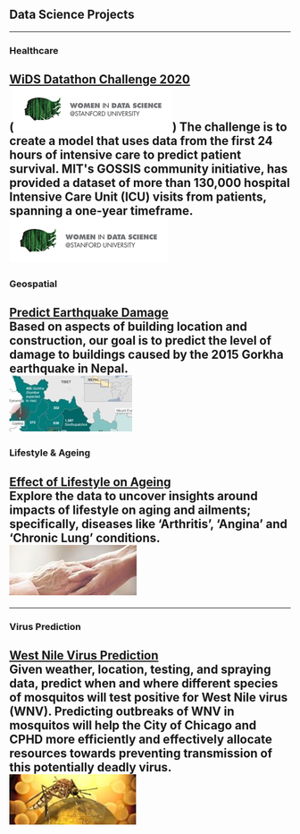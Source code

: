 ## Data Science Projects
---
### Healthcare
[WiDS Datathon Challenge 2020](https://github.com/Reshma-34/WiDS-Datathon-2020)
<br>
(<img src="images/wids.png?raw=false width=200 height=100"/>) The challenge is to create a model that uses data from the first 24 hours of intensive care to predict patient survival. MIT's GOSSIS community initiative, has provided a dataset of more than 130,000 hospital Intensive Care Unit (ICU) visits from patients, spanning a one-year timeframe.
<br>
<img src="images/wids.png?raw=false width=200 height=100"/>
<br>
---
### Geospatial
[Predict Earthquake Damage](https://github.com/Reshma-34/Nepal-Earthquake-Damage)
<br>
Based on aspects of building location and construction, our goal is to predict the level of damage to buildings caused by the 2015 Gorkha earthquake in Nepal.
<br>
<img src="images/nepal_3.jpg?raw=false"/>
<br>
---

### Lifestyle & Ageing
[Effect of Lifestyle on Ageing](https://github.com/Reshma-34/Effect-of-Lifestyle-OnAgeing)
<br>
Explore the data to uncover insights around impacts of lifestyle on aging and ailments; specifically, diseases like ‘Arthritis’, ‘Angina’ and ‘Chronic Lung’ conditions. 
<br>
<img src="images/ageing.jpg?raw=true"/>
<br>
---

---

### Virus Prediction
[West Nile Virus Prediction](https://github.com/Reshma-34/West-Nile-Virus-Prediction)
<br>
Given weather, location, testing, and spraying data, predict when and where different species of mosquitos will test positive for West Nile virus (WNV). Predicting outbreaks of WNV in mosquitos will help the City of Chicago and CPHD more efficiently and effectively allocate resources towards preventing transmission of this potentially deadly virus. 
<br>
<img src="images/wnv.jpg?raw=true"/>
<br>
---
